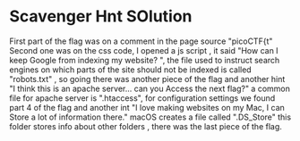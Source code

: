 # Scavenger Hnt SOlution
First part of the flag was on a comment in the page source "picoCTF{t"
Second one was on the css code, 
I opened a js script , it  said "How can I keep Google from indexing my website? ", the file used to instruct search engines on which parts of the site should not be indexed is called "robots.txt" , so going there was another piece of the flag and another hint "I think this is an apache server... can you Access the next flag?" a common file for apache server is ".htaccess", for configuration settings we found part 4 of the flag and another int "I love making websites on my Mac, I can Store a lot of information there."
macOS creates a file called ".DS_Store" this folder stores info about other folders , there was the last piece of the flag.
